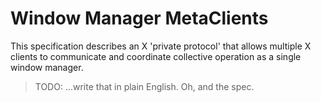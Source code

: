 # Window Manager MetaClients
This specification describes an X 'private protocol' that allows multiple X clients to communicate and coordinate collective operation as a single window manager.

> TODO: ...write that in plain English. Oh, and the spec.
